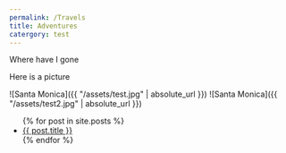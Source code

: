 ```yaml
---
permalink: /Travels
title: Adventures
catergory: test
---
```

Where have I gone

Here is a picture

![Santa Monica]({{ "/assets/test.jpg" | absolute_url }})
![Santa Monica]({{ "/assets/test2.jpg" | absolute_url }})

<ul>
  {% for post in site.posts %}
    <li>
      <a href="{{ post.url }}">{{ post.title }}</a>
    </li>
  {% endfor %}
</ul>